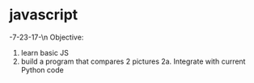 # javascript
-7-23-17-\n
Objective:
  1. learn basic JS
  2. build a program that compares 2 pictures
    2a. Integrate with current Python code
